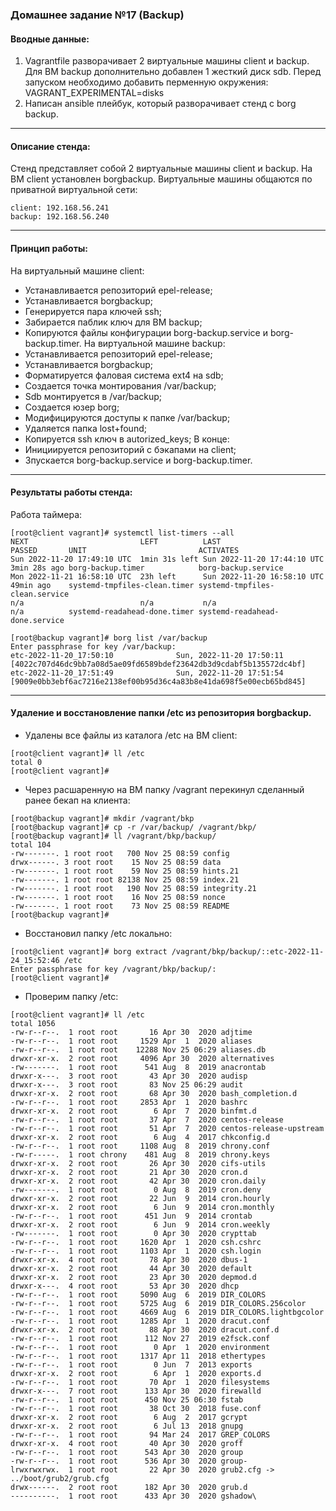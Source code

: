 ### Домашнее задание №17 (Backup)
#### Вводные данные:
1. Vagrantfile разворачивает 2 виртуальные машины client и backup. Для ВМ backup дополнительно добавлен 1 жесткий диск sdb. Перед запуском необходимо добавить перменную окружения:
VAGRANT_EXPERIMENTAL=disks
2. Написан ansible плейбук, который разворачивает стенд с borg backup.
___
#### Описание стенда:
Стенд представляет собой 2 виртуальные машины client и backup. На ВМ client установлен borgbackup. Виртуальные машины общаются по приватной виртуальной сети:
```console
client: 192.168.56.241
backup: 192.168.56.240
```
___
#### Принцип работы:
На виртуальный машине client:
- Устанавливается репозиторий epel-release;
- Устанавливается borgbackup;
- Генерируется пара ключей ssh;
- Забирается паблик ключ для ВМ backup;
- Копируются файлы конфигурации borg-backup.service и borg-backup.timer.
На виртуальной машине backup:
- Устанавливается репозиторий epel-release;
- Устанавливается borgbackup;
- Форматируется фаловая система ext4 на sdb;
- Создается точка монтирования /var/backup;
- Sdb монтируется в /var/backup;
- Создается юзер borg;
- Модифицируются доступы к папке /var/backup;
- Удаляется папка lost+found;
- Копируется ssh ключ в autorized_keys;
В конце:
- Инициируется репозиторий с бэкапами на client;
- Зпускается borg-backup.service и borg-backup.timer.
___
#### Результаты работы стенда:
Работа таймера:
```console
[root@client vagrant]# systemctl list-timers --all
NEXT                         LEFT          LAST                         PASSED       UNIT                         ACTIVATES
Sun 2022-11-20 17:49:10 UTC  1min 31s left Sun 2022-11-20 17:44:10 UTC  3min 28s ago borg-backup.timer            borg-backup.service
Mon 2022-11-21 16:58:10 UTC  23h left      Sun 2022-11-20 16:58:10 UTC  49min ago    systemd-tmpfiles-clean.timer systemd-tmpfiles-clean.service
n/a                          n/a           n/a                          n/a          systemd-readahead-done.timer systemd-readahead-done.service
```
```console
[root@backup vagrant]# borg list /var/backup
Enter passphrase for key /var/backup: 
etc-2022-11-20_17:50:10              Sun, 2022-11-20 17:50:11 [4022c707d46dc9bb7a08d5ae09fd6589bdef23642db3d9cdabf5b135572dc4bf]
etc-2022-11-20_17:51:49              Sun, 2022-11-20 17:51:54 [9009e0bb3ebf6ac7216e2138ef00b95d36c4a83b8e41da698f5e00ecb65bd845]
```
___
#### Удаление и восстановление папки /etc из репозитория borgbackup.
- Удалены все файлы из каталога /etc на ВМ client:
```console
[root@client vagrant]# ll /etc
total 0
[root@client vagrant]# 
```
- Через расшаренную на ВМ папку /vagrant перекинул сделанный ранее бекап на клиента:
```console
[root@backup vagrant]# mkdir /vagrant/bkp
[root@backup vagrant]# cp -r /var/backup/ /vagrant/bkp/
[root@backup vagrant]# ll /vagrant/bkp/backup/
total 104
-rw-------. 1 root root   700 Nov 25 08:59 config
drwx------. 3 root root    15 Nov 25 08:59 data
-rw-------. 1 root root    59 Nov 25 08:59 hints.21
-rw-------. 1 root root 82138 Nov 25 08:59 index.21
-rw-------. 1 root root   190 Nov 25 08:59 integrity.21
-rw-------. 1 root root    16 Nov 25 08:59 nonce
-rw-------. 1 root root    73 Nov 25 08:59 README
[root@backup vagrant]# 
```
- Восстановил папку /etc локально:
```console
[root@client vagrant]# borg extract /vagrant/bkp/backup/::etc-2022-11-24_15:52:46 /etc
Enter passphrase for key /vagrant/bkp/backup/: 
[root@client vagrant]# 
```
- Проверим папку /etc:
```console
[root@client vagrant]# ll /etc
total 1056
-rw-r--r--.  1 root root       16 Apr 30  2020 adjtime
-rw-r--r--.  1 root root     1529 Apr  1  2020 aliases
-rw-r--r--.  1 root root    12288 Nov 25 06:29 aliases.db
drwxr-xr-x.  2 root root     4096 Apr 30  2020 alternatives
-rw-------.  1 root root      541 Aug  8  2019 anacrontab
drwxr-x---.  3 root root       43 Apr 30  2020 audisp
drwxr-x---.  3 root root       83 Nov 25 06:29 audit
drwxr-xr-x.  2 root root       68 Apr 30  2020 bash_completion.d
-rw-r--r--.  1 root root     2853 Apr  1  2020 bashrc
drwxr-xr-x.  2 root root        6 Apr  7  2020 binfmt.d
-rw-r--r--.  1 root root       37 Apr  7  2020 centos-release
-rw-r--r--.  1 root root       51 Apr  7  2020 centos-release-upstream
drwxr-xr-x.  2 root root        6 Aug  4  2017 chkconfig.d
-rw-r--r--.  1 root root     1108 Aug  8  2019 chrony.conf
-rw-r-----.  1 root chrony    481 Aug  8  2019 chrony.keys
drwxr-xr-x.  2 root root       26 Apr 30  2020 cifs-utils
drwxr-xr-x.  2 root root       21 Apr 30  2020 cron.d
drwxr-xr-x.  2 root root       42 Apr 30  2020 cron.daily
-rw-------.  1 root root        0 Aug  8  2019 cron.deny
drwxr-xr-x.  2 root root       22 Jun  9  2014 cron.hourly
drwxr-xr-x.  2 root root        6 Jun  9  2014 cron.monthly
-rw-r--r--.  1 root root      451 Jun  9  2014 crontab
drwxr-xr-x.  2 root root        6 Jun  9  2014 cron.weekly
-rw-------.  1 root root        0 Apr 30  2020 crypttab
-rw-r--r--.  1 root root     1620 Apr  1  2020 csh.cshrc
-rw-r--r--.  1 root root     1103 Apr  1  2020 csh.login
drwxr-xr-x.  4 root root       78 Apr 30  2020 dbus-1
drwxr-xr-x.  2 root root       44 Apr 30  2020 default
drwxr-xr-x.  2 root root       23 Apr 30  2020 depmod.d
drwxr-x---.  4 root root       53 Apr 30  2020 dhcp
-rw-r--r--.  1 root root     5090 Aug  6  2019 DIR_COLORS
-rw-r--r--.  1 root root     5725 Aug  6  2019 DIR_COLORS.256color
-rw-r--r--.  1 root root     4669 Aug  6  2019 DIR_COLORS.lightbgcolor
-rw-r--r--.  1 root root     1285 Apr  1  2020 dracut.conf
drwxr-xr-x.  2 root root       88 Apr 30  2020 dracut.conf.d
-rw-r--r--.  1 root root      112 Nov 27  2019 e2fsck.conf
-rw-r--r--.  1 root root        0 Apr  1  2020 environment
-rw-r--r--.  1 root root     1317 Apr 11  2018 ethertypes
-rw-r--r--.  1 root root        0 Jun  7  2013 exports
drwxr-xr-x.  2 root root        6 Apr  1  2020 exports.d
-rw-r--r--.  1 root root       70 Apr  1  2020 filesystems
drwxr-x---.  7 root root      133 Apr 30  2020 firewalld
-rw-r--r--.  1 root root      450 Nov 25 06:30 fstab
-rw-r--r--.  1 root root       38 Oct 30  2018 fuse.conf
drwxr-xr-x.  2 root root        6 Aug  2  2017 gcrypt
drwxr-xr-x.  2 root root        6 Jul 13  2018 gnupg
-rw-r--r--.  1 root root       94 Mar 24  2017 GREP_COLORS
drwxr-xr-x.  4 root root       40 Apr 30  2020 groff
-rw-r--r--.  1 root root      543 Apr 30  2020 group
-rw-r--r--.  1 root root      536 Apr 30  2020 group-
lrwxrwxrwx.  1 root root       22 Apr 30  2020 grub2.cfg -> ../boot/grub2/grub.cfg
drwx------.  2 root root      182 Apr 30  2020 grub.d
----------.  1 root root      433 Apr 30  2020 gshadow\
```